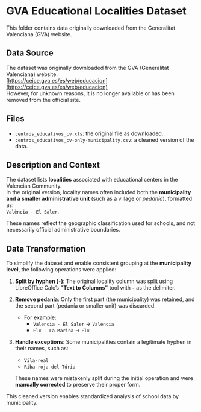 # GVA Educational Localities Dataset

This folder contains data originally downloaded from the Generalitat Valenciana (GVA) website.

## Data Source

The dataset was originally downloaded from the GVA (Generalitat Valenciana) website:  
[https://ceice.gva.es/es/web/educacion](https://ceice.gva.es/es/web/educacion)  
However, for unknown reasons, it is no longer available or has been removed from the official site.

## Files

- `centros_educativos_cv.xls`: the original file as downloaded.
- `centros_educativos_cv-only-municipality.csv`: a cleaned version of the data.

## Description and Context

The dataset lists **localities** associated with educational centers in the Valencian Community.  
In the original version, locality names often included both the **municipality and a smaller administrative unit** (such as a village or *pedanía*), formatted as:  
`València - El Saler`.

These names reflect the geographic classification used for schools, and not necessarily official administrative boundaries.

## Data Transformation

To simplify the dataset and enable consistent grouping at the **municipality level**, the following operations were applied:

1. **Split by hyphen (`-`)**: The original locality column was split using LibreOffice Calc’s **"Text to Columns"** tool with `-` as the delimiter.
2. **Remove pedanía**: Only the first part (the municipality) was retained, and the second part (pedanía or smaller unit) was discarded.
   - For example:  
     - `Valencia - El Saler` → `Valencia`  
     - `Elx - La Marina` → `Elx`
3. **Handle exceptions**: Some municipalities contain a legitimate hyphen in their names, such as:
   - `Vila-real`
   - `Riba-roja del Túria`

   These names were mistakenly split during the initial operation and were **manually corrected** to preserve their proper form.

This cleaned version enables standardized analysis of school data by municipality.
